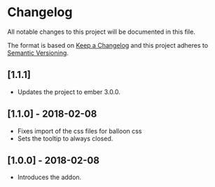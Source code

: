 # Changelog
All notable changes to this project will be documented in this file.

The format is based on [Keep a Changelog](http://keepachangelog.com/en/1.0.0/)
and this project adheres to [Semantic Versioning](http://semver.org/spec/v2.0.0.html).

## [1.1.1]
* Updates the project to ember 3.0.0.

## [1.1.0] - 2018-02-08
* Fixes import of the css files for balloon css
* Sets the tooltip to always closed.

## [1.0.0] - 2018-02-08
* Introduces the addon.
